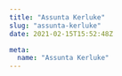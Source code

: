 ```yaml
---
title: "Assunta Kerluke"
slug: "assunta-kerluke"
date: 2021-02-15T15:52:48Z

meta:
  name: "Assunta Kerluke"
---
```



